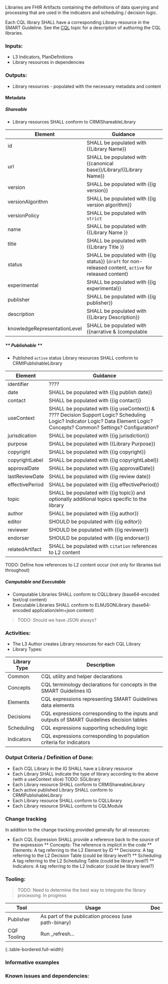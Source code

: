 Libraries are FHIR Artifacts containing the definitions of data querying and processing that are used in the indicators and scheduling / decision logic.

Each CQL library SHALL have a corresponding Library resource in the SMART Guideline. See the [CQL](l3_cql.html) topic for a description of authoring the CQL libraries.

### **Inputs:** 

* L3 Indicators, PlanDefinitions
* Library resources in dependencies

### **Outputs:**

* Library resources - populated with the necessary metadata and content

#### **Metadata**

##### **Shareable**

* Library resources SHALL conform to CRMIShareableLibrary

| Element | Guidance |
| ---- | ---- |
| id | SHALL be populated with {{Library Name}}
| url | SHALL be populated with {{canonical base}}/Library/{{Library Name}} |
| version | SHALL be populated with {{ig version}} |
| versionAlgorithm | SHALL be populated with {{ig version algorithm}} |
| versionPolicy | SHALL be populated with `strict` |
| name | SHALL be populated with {{Library Name }} |
| title | SHALL be populated with {{Library Title }} |
| status | SHALL be populated with {{ig status}} (`draft` for non-released content, `active` for released content) |
| experimental | SHALL be populated with {{ig experimental}} |
| publisher | SHALL be populated with {{ig publisher}} |
| description | SHALL be populated with {{Library Description}} |
| knowledgeRepresentationLevel | SHALL be populated with {{narrative & (computable | executable)}} |

##### ** Publishable **

* Published `active` status Library resources SHALL conform to CRMIPublishableLibrary

| Element | Guidance |
| ---- | ---- |
| identifier | ???? |
| date | SHALL be populated with {{ig publish date}} |
| contact | SHALL be populated with {{ig contact}} |
| useContext | SHALL be populated with {{ig useContext}} & ???? Decision Support Logic? Scheduling Logic? Indicator Logic? Data Element Logic? Concepts? Common? Settings? Configuration? |
| jurisdication | SHALL be populated with {{ig jurisdiction}} |
| purpose | SHALL be populated with {{Library Purpose}} |
| copyright | SHALL be populated with {{ig copyright}} |
| copyrightLabel | SHALL be populated with {{ig copyrightLabel}} |
| approvalDate | SHALL be populated with {{ig approvalDate}} |
| lastReviewDate | SHALL be populated with {{ig review date}} |
| effectivePeriod | SHALL be populated with {{ig effectivePeriod}} |
| topic | SHALL be populated with {{ig topic}} and optionally additional topics specific to the library |
| author | SHALL be populated with {{ig author}} |
| editor | SHOULD be populated with {{ig editor}} |
| reviewer | SHOULD be populated with {{ig reviewer}} |
| endorser | SHOULD be populated with {{ig endorser}} |
| relatedArtifact | SHALL be populated with `citation` references to L2 content |

TODO: Define how references to L2 content occur (not only for libraries but throughout)

##### **Computable** and **Executable**

* Computable Libraries SHALL conform to CQLLibrary (base64-encoded text/cql content)
* Executable Libraries SHALL conform to ELMJSONLibrary (base64-encoded application/elm+json content)

> TODO: Should we have JSON always?

### **Activities:**

* The L3 Author creates Library resources for each CQL Library
* Library Types: 

| Library Type | Description |
| ---- | ---- |
| Common | CQL utility and helper declarations |
| Concepts | CQL terminology declarations for concepts in the SMART Guidelines IG |
| Elements | CQL expressions representing SMART Guidelines data elements |
| Decisions | CQL expressions corresponding to the inputs and outputs of SMART Guidelines decision tables |
| Scheduling | CQL expressions supporting scheduling logic |
| Indicators | CQL expressions corresponding to population criteria for indicators |

### **Output Criteria / Definition of Done:**

* Each CQL Library in the IG SHALL have a Library resource
* Each Library SHALL indicate the type of library according to the above (with a useContext slice) TODO: SGLibrary
* Each Library resource SHALL conform to CRMIShareableLibrary
* Each active published Library SHALL conform to CRMIPublishableLibrary
* Each Library resource SHALL conform to CQLLibrary
* Each Library resource SHALL conform to CQLModule

### **Change tracking**

In addition to the change tracking provided generally for all resources:

* Each CQL Expression SHALL provide a reference back to the source of the expression
** Concepts: The reference is implicit in the code
** Elements: A tag referring to the L2 Element by ID
** Decisions: A tag referring to the L2 Decision Table (could be library level?)
** Scheduling: A tag referring to the L2 Scheduling Table (could be library level?)
** Indicators: A tag referring to the L2 Indicator (could be library level?)

### **Tooling:**

> TODO: Need to determine the best way to integrate the library processing. In progress

| Tool | Usage | Doc |
| --- | ---| ---| 
| Publisher | As part of the publication process (use path-binary) |  |
| CQF Tooling | Run _refresh... | |
{:.table-bordered.full-width}  


### **Informative examples**


### **Known issues and dependencies:**

 
